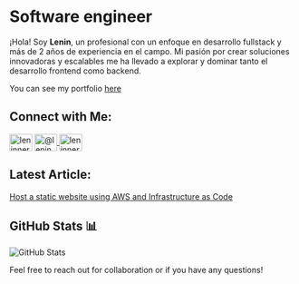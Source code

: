 # Software engineer

¡Hola! Soy **Lenin**, un profesional con un enfoque en desarrollo fullstack y más de 2 años de experiencia en el campo. Mi pasión por crear soluciones innovadoras y escalables me ha llevado a explorar y dominar tanto el desarrollo frontend como backend. 

You can see my portfolio [here](https://leninner.vercel.app/)

## Connect with Me:

<p align="left">
<a href="https://linkedin.com/in/leninner" target="blank"><img align="center" src="https://raw.githubusercontent.com/rahuldkjain/github-profile-readme-generator/master/src/images/icons/Social/linked-in-alt.svg" alt="leninner" height="30" width="40" /></a>

  <a href="https://medium.com/@leninner" target="blank">
    <img align="center" src="https://raw.githubusercontent.com/rahuldkjain/github-profile-readme-generator/master/src/images/icons/Social/medium.svg" alt="@leninner" height="30" width="40" />
  </a>

  <a href="https://www.leetcode.com/leninner" target="blank">
    <img align="center" src="https://raw.githubusercontent.com/rahuldkjain/github-profile-readme-generator/master/src/images/icons/Social/leet-code.svg" alt="leninner" height="30" width="40" />
  </a>
</p>

## Latest Article:
[Host a static website using AWS and Infrastructure as Code](https://leninner.vercel.app/projects/static-website-aws)

## GitHub Stats 📊
![GitHub Stats](https://github-readme-stats.vercel.app/api?username=leninner&count_private=true&show_icons=true&theme=radical)

Feel free to reach out for collaboration or if you have any questions!
